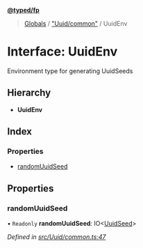 **[@typed/fp](../README.md)**

> [Globals](../globals.md) / ["Uuid/common"](../modules/_uuid_common_.md) / UuidEnv

# Interface: UuidEnv

Environment type for generating UuidSeeds

## Hierarchy

* **UuidEnv**

## Index

### Properties

* [randomUuidSeed](_uuid_common_.uuidenv.md#randomuuidseed)

## Properties

### randomUuidSeed

• `Readonly` **randomUuidSeed**: IO\<[UuidSeed](../modules/_uuid_common_.md#uuidseed)>

*Defined in [src/Uuid/common.ts:47](https://github.com/TylorS/typed-fp/blob/8639976/src/Uuid/common.ts#L47)*
